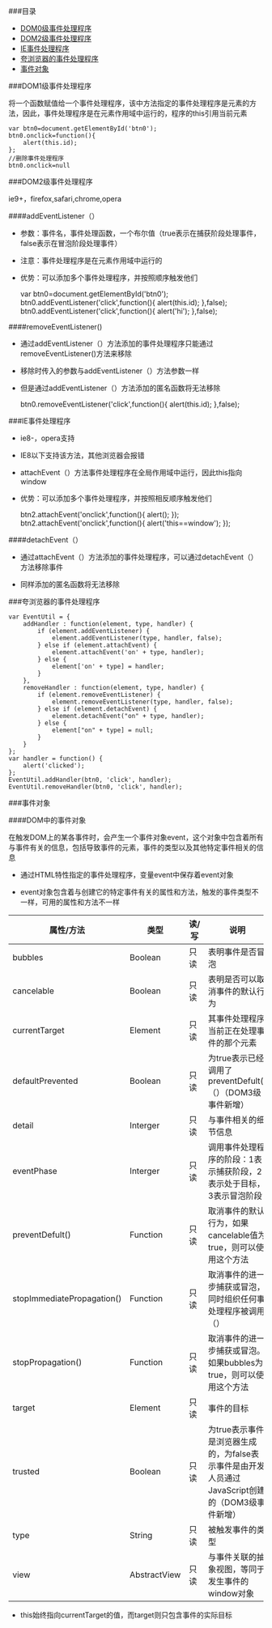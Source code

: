 ###目录

* [DOM0级事件处理程序](#a1)
* [DOM2级事件处理程序](#a2)
* [IE事件处理程序](#a3)
* [夸浏览器的事件处理程序](#a4)
* [事件对象](#a5)



<a name="a1"></a>

###DOM1级事件处理程序

将一个函数赋值给一个事件处理程序，该中方法指定的事件处理程序是元素的方法，因此，事件处理程序是在元素作用域中运行的，程序的this引用当前元素

	var btn0=document.getElementById('btn0');
	btn0.onclick=function(){
		alert(this.id);
	};
	//删除事件处理程序
	btn0.onclick=null

<a name="a2"></a>

###DOM2级事件处理程序

ie9+，firefox,safari,chrome,opera

####addEventListener（）

+ 参数：事件名，事件处理函数，一个布尔值（true表示在捕获阶段处理事件，false表示在冒泡阶段处理事件）

+ 注意：事件处理程序是在元素作用域中运行的

+ 优势：可以添加多个事件处理程序，并按照顺序触发他们

	var btn0=document.getElementById('btn0');
	btn0.addEventListener('click',function(){
		alert(this.id);
	},false);
	btn0.addEventListener('click',function(){
		alert('hi');
	},false);

####removeEventListener()

+ 通过addEventListener（）方法添加的事件处理程序只能通过removeEventListener()方法来移除

+ 移除时传入的参数与addEventListener（）方法参数一样

+ 但是通过addEventListener（）方法添加的匿名函数将无法移除

	btn0.removeEventListener('click',function(){
		alert(this.id);
	},false);

<a name="a3"></a>

###IE事件处理程序

+ ie8-，opera支持

+ IE8以下支持该方法，其他浏览器会报错

+ attachEvent（）方法事件处理程序在全局作用域中运行，因此this指向window

+ 优势：可以添加多个事件处理程序，并按照相反顺序触发他们

	btn2.attachEvent('onclick',function(){
		alert();
	});
	btn2.attachEvent('onclick',function(){
		alert('this==window');
	});

####detachEvent（）

+ 通过attachEvent（）方法添加的事件处理程序，可以通过detachEvent（）方法移除事件

+ 同样添加的匿名函数将无法移除

<a name="a4"></a>

###夸浏览器的事件处理程序

	var EventUtil = {
	    addHandler : function(element, type, handler) {
	        if (element.addEventListener) {
	            element.addEventListener(type, handler, false);
	        } else if (element.attachEvent) {
	            element.attachEvent('on' + type, handler);
	        } else {
	            element['on' + type] = handler;
	        }
	    },
	    removeHandler : function(element, type, handler) {
	        if (element.removeEventListener) {
	            element.removeEventListener(type, handler, false);
	        } else if (element.detachEvent) {
	            element.detachEvent("on" + type, handler);
	        } else {
	            element["on" + type] = null;
	        }
	    }
	};
	var handler = function() {
	    alert('clicked');
	};
	EventUtil.addHandler(btn0, 'click', handler);
	EventUtil.removeHandler(btn0, 'click', handler);

<a name="a5"></a>

###事件对象

####DOM中的事件对象

在触发DOM上的某各事件时，会产生一个事件对象event，这个对象中包含着所有与事件有关的信息，包括导致事件的元素，事件的类型以及其他特定事件相关的信息

+ 通过HTML特性指定的事件处理程序，变量event中保存着event对象

+ event对象包含着与创建它的特定事件有关的属性和方法，触发的事件类型不一样，可用的属性和方法不一样

|属性/方法|类型|读/写|说明|
|---|---|---|---|
|bubbles|Boolean|只读|表明事件是否冒泡|
|cancelable|Boolean|只读|表明是否可以取消事件的默认行为|
|currentTarget|Element|只读|其事件处理程序当前正在处理事件的那个元素|
|defaultPrevented|Boolean|只读|为true表示已经调用了preventDefult()（）（DOM3级事件新增）|
|detail|Interger|只读|与事件相关的细节信息|
|eventPhase|Interger|只读|调用事件处理程序的阶段：1表示捕获阶段，2表示处于目标，3表示冒泡阶段|
|preventDefult()|Function|只读|取消事件的默认行为，如果cancelable值为true，则可以使用这个方法|
|stopImmediatePropagation()|Function|只读|取消事件的进一步捕获或冒泡，同时组织任何事处理程序被调用（）|
|stopPropagation()|Function|只读|取消事件的进一步捕获或冒泡。如果bubbles为true，则可以使用这个方法|
|target|Element|只读|事件的目标|
|trusted|Boolean|只读|为true表示事件是浏览器生成的，为false表示事件是由开发人员通过JavaScript创建的（DOM3级事件新增）|
|type|String|只读|被触发事件的类型|
|view|AbstractView|只读|与事件关联的抽象视图，等同于发生事件的window对象|

+ this始终指向currentTarget的值，而target则只包含事件的实际目标